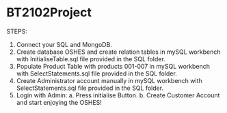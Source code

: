 # BT2102Project

STEPS:
  1. Connect your SQL and MongoDB.
  2. Create database OSHES and create relation tables in mySQL workbench with InitialiseTable.sql file provided in the SQL folder.
  3. Populate Product Table with products 001-007 in mySQL workbench with SelectStatements.sql file provided in the SQL folder.
  4. Create Administrator account manually in mySQL workbench with SelectStatements.sql file provided in the SQL folder.
  5. Login with Admin:
    a. Press initialise Button.
    b. Create Customer Account and start enjoying the OSHES!
   
